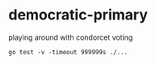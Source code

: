 # democratic-primary
playing around with condorcet voting

```
go test -v -timeout 999999s ./...  
```
